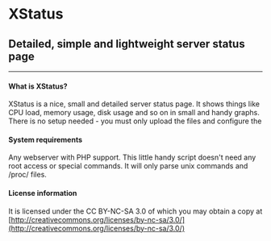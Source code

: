 # XStatus
## Detailed, simple and lightweight server status page
* * *
#### What is XStatus?
XStatus is a nice, small and detailed server status page. It shows things like CPU load,
memory usage, disk usage and so on in small and handy graphs. There is no setup needed -
you must only upload the files and configure the 

#### System requirements
Any webserver with PHP support. This little handy script doesn't need any root access
or special commands. It will only parse unix commands and /proc/ files.

#### License information
It is licensed under the CC BY-NC-SA 3.0 of which you may obtain a copy at [http://creativecommons.org/licenses/by-nc-sa/3.0/](http://creativecommons.org/licenses/by-nc-sa/3.0/)